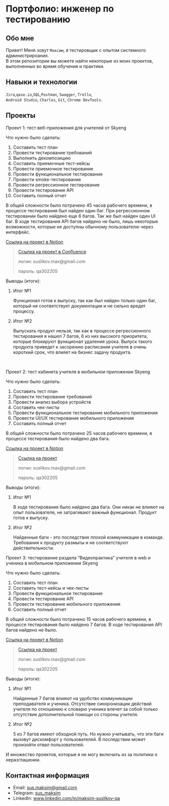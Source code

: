 # Портфолио: инженер по тестированию

## Обо мне 

Привет! Меня зовут ``Максим``, я тестировщик с опытом системного администрироания. <br>
В этом репозитории вы можете найти некоторые из моих проектов, выполненных во время обучения и практики.
<br>

## Навыки и технологии
``Jira``,``qase.io``,``SQL``,``Postman``, ``Swagger``, ``Trello``, <br>
``Android Studio``, ``Charles``, ``Git``, ``Chrome DevTools``.




## Проекты

<p> Проект 1: тест веб-приложения для учителей от Skyeng</p>
<p>Что нужно было сделать:<p>
<ol>
  <li>Составить тест план</li>
  <li>Провести тестирование требований</li>
  <li>Выполнить декомпозицию</li>
  <li>Составить приемочные тест-кейсы</li>
  <li>Провести приемочное тестирование</li>
  <li>Провести функциональное тестирование</li>
  <li>Провести smoke-тестирование</li>
  <li>Провести регрессионное тестирование</li>
  <li>Провести тестирование API</li>
  <li>Составить полный отчет</li>
</ol>

<p>В общей сложности было потрачено 45 часов рабочего времени, в процессе тестирования был найден один баг. При регрессионном тестировании было найдено еще 6 багов. Так же был найден один UI баг. В ходе тестирования API багов найдено не было, лишь некоторые возможности, которые не доступны обычному пользователю через интерфейс.<p>

<a href="https://daffy-house-a83.notion.site/1-2-9dc8ec0d19904885ab4cfc8b743f32e9?pvs=4">Ссылка на проект в Notion </a>
> <a href="https://suslikov.atlassian.net/l/cp/5NSNpZdT">Ссылка на проект в Confluence</a>
> <p> логин: suslikov.max@gmail.com </p>
> <p> пароль: qa302205 </p>
 
 <p>Выводы (итоги):<p>
<ol>
  <li>Итог №1</li>
  <p> Функционал готов к выпуску, так как был найден только один баг, который не соответствует документации и не сильно вредит процессу.</p>
  <li>Итог №2</li>
  <p> Выпускать продукт нельзя, так как в процессе регрессионного тестирования я нашел 7 багов, 6 из них высокого приоритета, которые блокируют функционал удаления урока. Выпуск такого продукта приведет к засорению расписания учителя в очень короткий срок, что влияет на бизнес задачу продукта.</p>
</ol>


<br> 

<p> Проект 2: тест кабинета учителя в мобильнои приложении Skyeng</p>
<p>Что нужно было сделать:<p>
<ol>
  <li>Составить тест план</li>
  <li>Провести тестирование требований</li>
  <li>Провести анализ выбора устройств</li>
  <li>Составить чек-листы</li>
  <li>Провести функциональное тестирование мобильного приложения</li>
  <li>Провести UI/UX тестирование мобильного приложения</li>
  <li>Составить полный отчет</li>
</ol>

<p>В общей сложности было потрачено 25 часов рабочего времени, в процессе тестирования было найдено два бага.<p>

<a href="https://daffy-house-a83.notion.site/Skyeng-64f2075c4474402cb0aba2fa1c2a343b?pvs=4">Ссылка на проект в Notion </a>
>  <a href="https://suslikov.atlassian.net/wiki/spaces/~62e11d8a831f463d28e8d233/pages/25919491">Ссылка на проект</a>
> <p> логин: suslikov.max@gmail.com </p>
> <p> пароль: qa302205 </p>
 
 <p>Выводы (итоги):<p>
<ol>
  <li>Итог №1</li>
 <p>В ходе тестирования было найдено два бага. Они никак не влияют на опыт пользователя, не затрагивают важный функционал. Продукт готов к выпуску.</p>
  <li>Итог №2</li>
  <p>Найденные баги - это последствие плохой коммуникации в команде. Требования к продукту размыты и не соответствуют действительности.</p>
</ol>


<p> Проект 3: тестирование раздела “Видеопрактика” учителя в web и ученика в мобильном приложении Skyeng</p>
<p>Что нужно было сделать:<p>
<ol>
  <li>Составить тест план</li>
  <li>Составить тест-кейсы и чек-листы</li>
  <li>Провести функциональное тестирование</li>
  <li>Провести тестирование API</li>
  <li>Провести тестирование мобильного приложения</li>
  <li>Составить полный отчет</li>
</ol>

<p>В общей сложности было потрачено 15 часов рабочего времени, в процессе тестирования было найдено 7 багов. В ходе тестирования API багов найдено не было.<p>

<a href="https://daffy-house-a83.notion.site/a78b31778f2440cd857f83facb1da754?pvs=4">Ссылка на проект в Notion </a>
>  <a href="https://suslikov.atlassian.net/l/cp/YDLU8SRo">Ссылка на проект</a>
> <p> логин: suslikov.max@gmail.com </p>
> <p> пароль: qa302205 </p>
 
 <p>Выводы (итоги):<p>
<ol>
  <li>Итог №1</li>
 <p>Найденные 7 багов влияют на удобство коммуникации преподавателя и ученика. Отсутствие синхронизации действий учителя по отношению к словарю ученика влечет за собой только отсутствие дополнительной помощи со стороны учителя.</p>
  <li>Итог №2</li>
  <p>5 из 7 багов имеют обходной путь. Но нужно учитывать, что эти баги вызовут дискомфорт у пользователей. В последствии может произойти отвал пользователей.</p>
</ol>

И множество проектов, которые я не могу включить из за политики о неразглашении.

## Контактная информация
- Email: sus.maksim@gmail.com
- Telegram: [sus_maksim](https://t.me/sus_maksim)
- LinkedIn: www.linkedin.com/in/maksim-suslikov-qa
